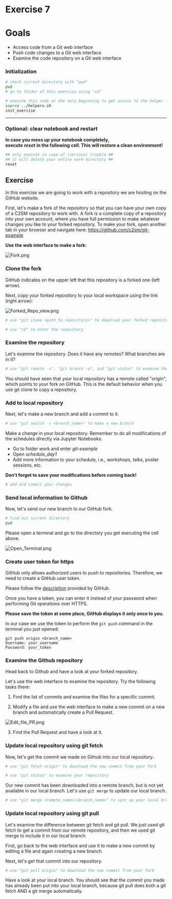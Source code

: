 # Exercise 7

# Goals
* Access code from a Git web interface
* Push code changes to a Git web interface
* Examine the code repository on a Git web interface

### Initialization


```bash
# check current directory with "pwd"
pwd
# go to folder of this exercise using "cd"

```


```bash
# execute this code at the very beginning to get access to the helper functions
source ../helpers.sh
init_exercise
```

***
### Optional: clear notebook and restart
**In case you mess up your notebook completely,  
execute** ***reset*** **in the following cell. This will restore a clean environment!**


```bash
## only execute in case of (serious) trouble ##
## it will delete your entire work-directory ##
reset
```

## Exercise

In this exercise we are going to work with a repository we are hosting on the GitHub website.

First, let's make a fork of the repository so that you can have your own copy of a C2SM repository to work with.  A fork is a complete copy of a repository into your own account, where you have full permission to make whatever changes you like to your forked repository. To make your fork, open another tab in your browser and navigate here: https://github.com/c2sm/git-example

**Use the web interface to make a fork:**

![Fork.png](attachment:Fork.png)

### Clone the fork

GitHub indicates on the upper left that this repository is a forked one (left arrow).


Next, copy your forked repository to your local workspace using the link (right arrow):

![Forked_Repo_view.png](attachment:Forked_Repo_view.png)


```bash
# use "git clone <path_to_repository>" to download your forked repository

```


```bash
# use "cd" to enter the repository

```

### Examine the repository
Let's examine the repository.  Does it have any remotes?  What branches are in it?  


```bash
# use "git remote -v", "git branch -a", and "git status" to examine the repository

```

You should have seen that your local repository has a remote called "origin", which points to your fork on GitHub.  This is the default behavior when you use git clone to copy a repository.  

### Add to local repository
Next, let's make a new branch and add a commit to it.  


```bash
# use "git switch -c <branch_name>" to make a new branch

```

Make a change in your local repository.
Remember to do all modifications of the schedules directly via Jupyter Notebooks.
   * Go to folder *work* and enter *git-example*
   * Open *schedule_day1*
   * Add more information to your schedule, i.e., workshops, talks, poster sessions, etc.
   
**Don't forget to save your modifications before coming back!**


```bash
# add and commit your changes

```

### Send local information to Github

Now, let's send our new branch to our GitHub fork.


```bash
# find out current directory
pwd
```

Please open a terminal and go to the directory you get executing the cell above.

![Open_Terminal.png](attachment:Open_Terminal.png)


### Create user token for https

GitHub only allows authorized users to push to repositories.
Therefore, we need to create a GitHub user token.

Please follow the [description](https://docs.github.com/en/authentication/keeping-your-account-and-data-secure/creating-a-personal-access-token#creating-a-token) provided by GitHub.

Once you have a token, you can enter it instead of your password when performing Git operations over HTTPS.

**Please save the token at some place, GitHub displays it only once to you.**

In our case we use the token to perform the `git push` command in the terminal you just opened:

```
git push origin <branch_name>
Username: your_username
Password: your_token
```

### Examine the Github repository

Head back to Github and have a look at your forked repository.  

Let's use the web interface to examine the repository.  Try the following tasks there:

1. Find the list of commits and examine the files for a specific commit.  

2. Modify a file and use the web interface to make a new commit on a new branch and automatically create a Pull Request.

![Edit_file_PR.png](attachment:Edit_file_PR.png)

3. Find the Pull Request and have a look at it.

### Update local repository using git fetch

Now, let's get the commit we made on Github into our local repository.   


```bash
# use "git fetch origin" to download the new commit from your fork

```


```bash
# use "git status" to examine your repository

```

Our new commit has been downloaded into a remote branch, but is not yet available in our local branch.  Let's use ```git merge``` to update our local branch.    


```bash
# use "git merge <remote_name>/<branch_name>" to sync up your local branch with the remote one 

```

### Update local repository using git pull

Let's examine the difference between git fetch and git pull.  We just used git fetch to get a commit from our remote repository, and then we used git merge to include it in our local branch.  

First, go back to the web interface and use it to make a new commit by editing a file and again creating a new branch.  

Next, let's get that commit into our repository.  


```bash
# use "git pull origin" to download the new commit from your fork

```

Have a look at your local branch.  You should see that the commit you made has already been put into your local branch, because git pull does both a git fetch AND a git merge automatically.   

